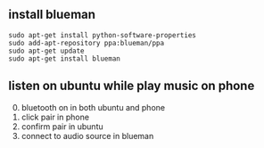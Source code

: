 ## install blueman
```
sudo apt-get install python-software-properties
sudo add-apt-repository ppa:blueman/ppa
sudo apt-get update
sudo apt-get install blueman

```

## listen on ubuntu while play music on phone
0. bluetooth on in both ubuntu and phone
1. click pair in phone
3. confirm pair in ubuntu
4. connect to audio source in blueman

